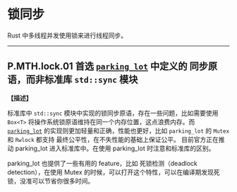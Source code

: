 # 锁同步

Rust 中多线程并发使用锁来进行线程同步。

---

## P.MTH.lock.01  首选  [`parking_lot`](https://crates.io/crates/parking_lot) 中定义的 同步原语，而非标准库 `std::sync` 模块

**【描述】**

标准库中 `std::sync` 模块中实现的锁同步原语，存在一些问题，比如需要使用 `Box<T>` 将操作系统锁原语维持在同一个内存位置，这点浪费内存。而   [`parking_lot`](https://crates.io/crates/parking_lot)  的实现则更加轻量和正确，性能也更好，比如 `parking_lot` 的 `Mutex` 和  `Rwlock` 都支持 最终公平性，在不失性能的基础上保证公平。 目前官方正在推动 parking_lot 进入标准库中。在使用 parking_lot 时注意和标准库的区别。

parking_lot 也提供了一些有用的 feature，比如 死锁检测（deadlock detection），在使用  Mutex 的时候，可以打开这个特性，可以在编译期发现死锁，没准可以节省你很多时间。



